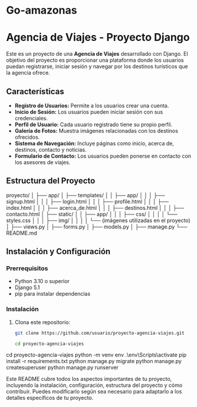 # Go-amazonas

# Agencia de Viajes - Proyecto Django

Este es un proyecto de una **Agencia de Viajes** desarrollado con Django. El objetivo del proyecto es proporcionar una plataforma donde los usuarios puedan registrarse, iniciar sesión y navegar por los destinos turísticos que la agencia ofrece.

## Características

- **Registro de Usuarios:** Permite a los usuarios crear una cuenta.
- **Inicio de Sesión:** Los usuarios pueden iniciar sesión con sus credenciales.
- **Perfil de Usuario:** Cada usuario registrado tiene su propio perfil.
- **Galería de Fotos:** Muestra imágenes relacionadas con los destinos ofrecidos.
- **Sistema de Navegación:** Incluye páginas como inicio, acerca de, destinos, contacto y noticias.
- **Formulario de Contacto:** Los usuarios pueden ponerse en contacto con los asesores de viajes.

## Estructura del Proyecto

proyecto/
│
├── app/
│ ├── templates/
│ │ ├── app/
│ │ │ ├── signup.html
│ │ │ ├── login.html
│ │ │ ├── profile.html
│ │ │ ├── index.html
│ │ │ ├── acerca_de.html
│ │ │ ├── destinos.html
│ │ │ ├── contacto.html
│ ├── static/
│ │ ├── app/
│ │ │ ├── css/
│ │ │ │ └── styles.css
│ │ │ ├── img/
│ │ │ │ └── (imágenes utilizadas en el proyecto)
│ ├── views.py
│ ├── forms.py
│ ├── models.py
│
├── manage.py
└── README.md


## Instalación y Configuración

### Prerrequisitos

- Python 3.10 o superior
- Django 5.1
- pip para instalar dependencias

### Instalación

1. Clona este repositorio:

   ```bash
   git clone https://github.com/usuario/proyecto-agencia-viajes.git

   cd proyecto-agencia-viajes

cd proyecto-agencia-viajes
python -m venv env
.\env\Scripts\activate
pip install -r requirements.txt
python manage.py migrate
python manage.py createsuperuser
python manage.py runserver


Este README cubre todos los aspectos importantes de tu proyecto, incluyendo la instalación, configuración, estructura del proyecto y cómo contribuir. Puedes modificarlo según sea necesario para adaptarlo a los detalles específicos de tu proyecto.

